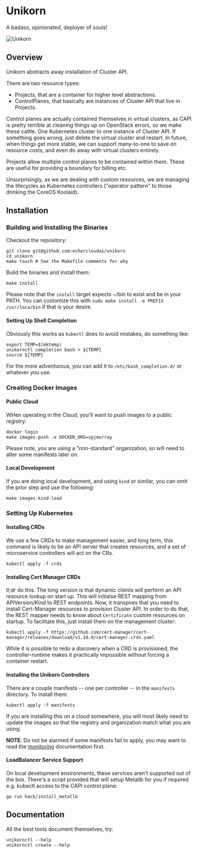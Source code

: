 # Unikorn

A badass, opinionated, deployer of souls!

![Unikorn](https://i.stack.imgur.com/EzZiD.png)

## Overview

Unikorn abstracts away installation of Cluster API.

There are two resource types:

* Projects, that are a container for higher level abstractions.
* ControlPlanes, that basically are instances of Cluster API that live in Projects.

Control planes are actually contained themselves in virtual clusters, as CAPI is pretty terrible at cleaning things up on OpenStack errors, so we make these cattle.
One Kubernetes cluster to one instance of Cluster API.
If something goes wrong, just delete the virtual cluster and restart.
In future, when things get more stable, we can support many-to-one to save on resource costs, and even do away with virtual clusters entirely.

Projects allow multiple control planes to be contained within them.
These are useful for providing a boundary for billing etc.

Unsurprisingly, as we are dealing with custom resources, we are managing the lifecycles as Kubernetes controllers ("operator pattern" to those drinking the CoreOS Koolaid).

## Installation

### Building and Installing the Binaries

Checkout the repository:

```shell
git clone git@github.com:echercloudai/unikorn
cd unikorn
make touch # See the Makefile comments for why
```

Build the binaries and install them:

```shell
make install
```

Please note that the `install` target expects ~/bin to exist and be in your PATH.
You can customize this with `sudo make install -e PREFIX /usr/loca/bin` if that is your desire.

#### Setting Up Shell Completion

Obviously this works as `kubectl` does to avoid mistakes, do something like:

```shell
export TEMP=$(mktemp)
unikornctl completion bash > ${TEMP}
source ${TEMP}
```

For the more adventurous, you can add it to `/etc/bash_completion.d/` or whatever you use.

### Creating Docker Images

#### Public Cloud

WHen operating in the Cloud, you'll want to push images to a public registry:

```shell
docker login
make images-push -e DOCKER_ORG=spjmurray
```

Please note, you are using a "non-standard" organization, so will need to alter some manifests later on.

#### Local Development

If you are doing local development, and using `kind` or similar, you can omit the prior step and use the following:

```shell
make images-kind-load
```

### Setting Up Kubernetes

#### Installing CRDs

We use a few CRDs to make management easier, and long term, this command is likely to be
an API server that creates resources, and a set of microservice controllers will act on
the CRs.

```shell
kubectl apply -f crds
```

#### Installing Cert Manager CRDs

tl;dr do this.
The long version is that dynamic clients will perform an API resource lookup on start up.
This will initialse REST mapping from APIVersion/Kind to REST endpoints.
Now, it transpires that you need to install Cert-Manager resources to provision Cluster API.
In order to do that, the REST mapper needs to know about `Certificate` custom resources on startup.
To facilitate this, just install them on the management cluster:

```shell
kubectl apply -f https://github.com/cert-manager/cert-manager/releases/download/v1.10.0/cert-manager.crds.yaml
```

While it is possible to redo a discovery when a CRD is provisioned, the controller-runtime makes it practically impossible without forcing a container restart.

#### Installing the Unikorn Controllers

There are a couple manifests -- one per controller -- in the `manifests` directory.
To install them:

```shell
kubectl apply -f manifests
```

If you are installing this on a cloud somewhere, you will most likely need to update the images so that the registry and organization match what you are using.

**NOTE**: Do not be alarmed if some manifests fail to apply, you may want to read the [monitoring](docs/monitoring.md) documentation first.

#### LoadBalancer Service Support

On local development environments, these services aren't supported out of the box.
There's a script provided that will setup Metallb for you if required e.g. kubectl access to the CAPI control plane:

```shell
go run hack/install_metallb
```

## Documentation

All the best tools document themselves, try:

```shell
unikornctl --help
unikornctl create --help
```
